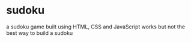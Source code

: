 # sudoku
a sudoku game built using HTML, CSS and JavaScript
works but not the best way to build a sudoku
